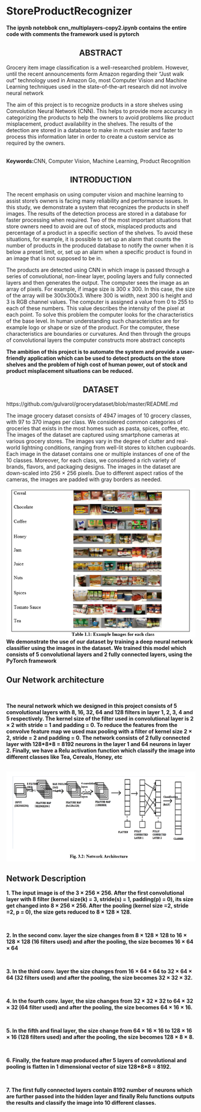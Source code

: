 # StoreProductRecognizer
<b>The ipynb notebbok cnn_multiplayers-copy2.ipynb contains the entire code with comments the framework used is pytorch </b> 
<center><h2> ABSTRACT </h2></center>
<p>Grocery item image classification is a well-researched problem. However, until the recent announcements form Amazon regarding their “Just walk out” technology used in Amazon Go, most Computer Vision and Machine Learning techniques used in the state-of-the-art research did not involve neural network</p>
<p>The aim of this project is to recognize products in a store shelves using Convolution Neural Network (CNN). This helps to provide more accuracy in categorizing the products to help the owners to avoid problems like product misplacement, product availability in the shelves. The results of the detection are stored in a database to make in much easier and faster to process this information later in order to create a custom service as required by the owners.</p>
<br/>
<b>Keywords:</b>CNN, Computer Vision, Machine Learning, Product Recognition
<br/>
<center><h2> INTRODUCTION </h2></center>
<p>The recent emphasis on using computer vision and machine learning to assist store’s owners is facing many reliability and performance issues. In this study, we demonstrate a system that recognizes the products in shelf images. The results of the detection process are stored in a database for faster processing when required. Two of the most important situations that store owners need to avoid are out of stock, misplaced products and percentage of a product in a specific section of the shelves. To avoid these situations, for example, it is possible to set up an alarm that counts the number of products in the produced database to notify the owner when it is below a preset limit, or, set up an alarm when a specific product is found in an image that is not supposed to be in.</p>
<p>The products are detected using CNN in which image is passed through a series of convolutional, non-linear layer, pooling layers and fully connected layers and then generates the output. The computer sees the image as an array of pixels. For example, if image size is 300 x 300. In this case, the size of the array will be 300x300x3. Where 300 is width, next 300 is height and 3 is RGB channel values. The computer is assigned a value from 0 to 255 to each of these numbers. This value describes the intensity of the pixel at each point. To solve this problem the computer looks for the characteristics of the base level. In human understanding such characteristics are for example logo or shape or size of the product. For the computer, these characteristics are boundaries or curvatures. And then through the groups of convolutional layers the computer constructs more abstract concepts</p>
<p><b>The ambition of this project is to automate the system and provide a user-friendly application which can be used to detect products on the store shelves and the problem of high cost of human power, out of stock and product misplacement situations can be reduced.</b> </p>
<center><h2> DATASET </h2></center>
https://github.com/gulvarol/grocerydataset/blob/master/README.md
<br>
<p>The image grocery dataset consists of 4947 images of 10 grocery classes, with 97 to 370 images per class. We considered common categories of groceries that exists in the most homes such as pasta, spices, coffee, etc. The images of the dataset are captured using smartphone cameras at various grocery stores. The images vary in the degree of clutter and real-world lightning conditions, ranging from well-lit stores to kitchen cupboards. Each image in the dataset contains one or multiple instances of one of the 10 classes. Moreover, for each class, we considered a rich variety of brands, flavors, and packaging designs. The images in the dataset are down-scaled into 256 × 256 pixels. Due to different aspect ratios of the cameras, the images are padded with gray borders as needed.</p> 
<img src="https://github.com/mayanku/StoreProductRecognizer/blob/master/Capture.PNG"><br>
<b>We demonstrate the use of our dataset by training a deep neural network classifier using the images in the dataset. We trained this model which consists of 5 convolutional layers and 2 fully connected layers, using the PyTorch framework<b><br>
<h2> Our Network architecture</h2><br>
<p>The neural network which we designed in this project consists of 5 convolutional layers with 8, 16, 32, 64 and 128 filters in layer 1, 2, 3, 4 and 5 respectively. The kernel size of the filter used in convolutional layer is 2 × 2 with stride = 1 and padding = 0. To reduce the features from the convolve feature map we used max pooling with a filter of kernel size 2 × 2, stride = 2 and padding = 0. The network consists of 2 fully connected layer with 128*8*8 = 8192 neurons in the layer 1 and 64 neurons in layer 2. Finally, we have a Relu activation function which classify the image into different classes like Tea, Cereals, Honey, etc</p><br>
<img src="https://github.com/mayanku/StoreProductRecognizer/blob/master/Capture1.PNG"><br>
<h2>Network Description</h2>
<p>1. The input image is of the 3 × 256 × 256. After the first convolutional layer with 8 filter (kernel size(k) = 3, stride(s) = 1, padding(p) = 0), its size get changed into 8 × 256 × 256. After the pooling (kernel size =2, stride =2, p = 0), the size gets reduced to 8 × 128 × 128.</p><br>
<p>2. In the second conv. layer the size changes from 8 × 128 × 128 to 16 × 128 × 128 (16 filters used) and after the pooling, the size becomes 16 × 64 × 64</p><br>
<p>3. In the third conv. layer the size changes from 16 × 64 × 64 to 32 × 64 × 64 (32 filters used) and after the pooling, the size becomes 32 × 32 × 32.</p><br>
<p>4. In the fourth conv. layer, the size changes from 32 × 32 × 32 to 64 × 32 × 32 (64 filter used) and after the pooling, the size becomes 64 × 16 × 16.</p><br>
<p>5. In the fifth and final layer, the size change from 64 × 16 × 16 to 128 × 16 × 16 (128 filters used) and after the pooling, the size becomes 128 × 8 × 8.</p><br>
<p>6. Finally, the feature map produced after 5 layers of convolutional and pooling is flatten in 1 dimensional vector of size 128*8*8 = 8192.</p><br>
<p>7. The first fully connected layers contain 8192 number of neurons which are further passed into the hidden layer and finally Relu functions outputs the results and classify the image into 10 different classes.</p><br>   

  
  
  
  
 
